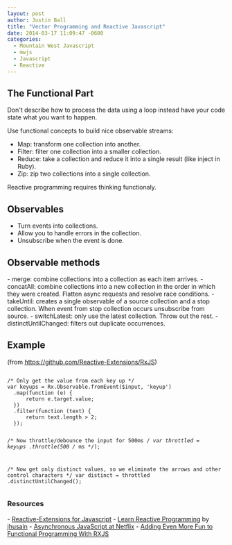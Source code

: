 ```yaml
---
layout: post
author: Justin Ball
title: "Vector Programming and Reactive Javascript"
date: 2014-03-17 11:09:47 -0600
categories:
  - Mountain West Javascript
  - mwjs
  - Javascript
  - Reactive
---
```

<h2>The Functional Part</h2>
Don't describe how to process the data using a loop instead have your code state what you want to happen.

Use functional concepts to build nice observable streams:

- Map: transform one collection into another.
- Filter: filter one collection into a smaller collection.
- Reduce: take a collection and reduce it into a single result (like inject in Ruby).
- Zip: zip two collections into a single collection.

Reactive programming requires thinking functionaly.

<h2>Observables</h2>

- Turn events into collections.
- Allow you to handle errors in the collection.
- Unsubscribe when the event is done.

<h2>Observable methods</h2>
- merge: combine collections into a collection as each item arrives.
- concatAll: combine collections into a new collection in the order in which they were created. Flatten async requests and resolve race conditions.
- takeUntil: creates a single observable of a source collection and a stop collection. When event from stop collection occurs unsubscribe from source.
- switchLatest: only use the latest collection. Throw out the rest.
- distinctUntilChanged: filters out duplicate occurrences.

<h2>Example</h2>
<p>(from <a href="https://github.com/Reactive-Extensions/RxJS">https://github.com/Reactive-Extensions/RxJS</a>)</p>
<pre><code class="javascript">
/* Only get the value from each key up */
var keyups = Rx.Observable.fromEvent($input, 'keyup')
  .map(function (e) {
      return e.target.value;
  })
  .filter(function (text) {
      return text.length > 2;
  });

/* Now throttle/debounce the input for 500ms */
var throttled = keyups
  .throttle(500 /* ms */);

/* Now get only distinct values, so we eliminate the arrows and other control characters */
var distinct = throttled
  .distinctUntilChanged();
</pre></code>

<h3>Resources</h3>
- <a href="http://reactive-extensions.github.io/RxJS/">Reactive-Extensions for Javascript</a>
- <a href="http://jhusain.github.io/learnrx/">Learn Reactive Programming</a> by <a href="https://twitter.com/jhusain">jhusain</a>
- <a href="https://hackpad.com/Asynchronous-JavaScript-at-Netflix-j0DqUOf5fCV">Asynchronous JavaScript at Netflix</a>
- <a href="https://hackpad.com/Adding-Even-More-Fun-to-Functional-Programming-With-RXJS-W4be7aCTEjt">Adding Even More Fun to Functional Programming With RXJS</a>
